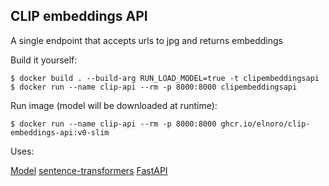 ## CLIP embeddings API

A single endpoint that accepts urls to jpg and returns embeddings

Build it yourself:
```
$ docker build . --build-arg RUN_LOAD_MODEL=true -t clipembeddingsapi
$ docker run --name clip-api --rm -p 8000:8000 clipembeddingsapi
```

Run image (model will be downloaded at runtime):
```
$ docker run --name clip-api --rm -p 8000:8000 ghcr.io/elnoro/clip-embeddings-api:v0-slim
```

Uses:

[Model](https://huggingface.co/sentence-transformers/clip-ViT-B-32)
[sentence-transformers](https://www.sbert.net/)
[FastAPI](https://fastapi.tiangolo.com/)